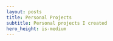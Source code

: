 ```yaml
---
layout: posts
title: Personal Projects
subtitle: Personal projects I created
hero_height: is-medium
---
```

